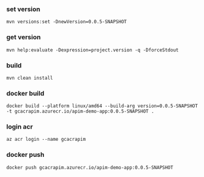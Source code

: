 
### set version
```shell
mvn versions:set -DnewVersion=0.0.5-SNAPSHOT
```

### get version
```shell
mvn help:evaluate -Dexpression=project.version -q -DforceStdout
```

### build
```shell
mvn clean install
```

### docker build
```shell
docker build --platform linux/amd64 --build-arg version=0.0.5-SNAPSHOT -t gcacrapim.azurecr.io/apim-demo-app:0.0.5-SNAPSHOT .
```

### login acr
```shell
az acr login --name gcacrapim
```

### docker push
```shell
docker push gcacrapim.azurecr.io/apim-demo-app:0.0.5-SNAPSHOT
```